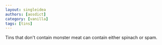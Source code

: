 ```yaml
---
layout: singleidea
authors: [aosdict]
category: [vanilla]
tags: [tins]
---
```

Tins that don't contain monster meat can contain either spinach or spam.
